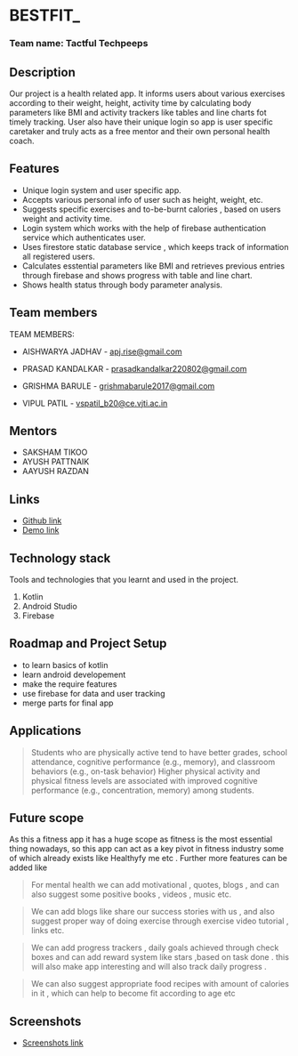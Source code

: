 # BESTFIT_


### Team name:  Tactful Techpeeps 
## Description
Our project is a health related app. It informs  users about various exercises according to their weight, height, activity time by calculating body parameters like BMI and activity trackers like tables and line charts fot timely tracking. User also have their unique login so app is user specific
caretaker and truly acts as a free mentor and their own personal health coach.


## Features
*  Unique login system and user specific app.
*  Accepts various personal info of user such as height, weight, etc.
*  Suggests specific exercises and to-be-burnt calories , based on users weight and activity time.
*  Login system which works with the help of firebase authentication service which authenticates user. 
*  Uses firestore static database service , which keeps track of information all registered users.
*  Calculates esstential parameters like BMI and retrieves previous entries through firebase and shows progress with table and line chart.
*  Shows health status through body parameter analysis.


## Team members
TEAM MEMBERS:

* AISHWARYA JADHAV - apj.rise@gmail.com

* PRASAD KANDALKAR - prasadkandalkar220802@gmail.com

* GRISHMA BARULE - grishmabarule2017@gmail.com

* VIPUL PATIL - vspatil_b20@ce.vjti.ac.in


## Mentors
* SAKSHAM TIKOO
* AYUSH PATTNAIK
* AAYUSH RAZDAN

## Links
*  [Github link](https://github.com/Grishma-Barule/BEST-FIT)
*  [Demo link](https://drive.google.com/file/d/1LorPvdfH85NY1YVpYePvw6VJ50IiBjMg/view)


## Technology stack

Tools and technologies that you learnt and used in the project.

1. Kotlin
2. Android Studio
3. Firebase

## Roadmap and Project Setup

- to learn basics of kotlin
- learn android developement
- make the require features
- use firebase for data and user tracking
- merge parts for final app


## Applications
> Students who are physically active tend to have better grades, school attendance, cognitive performance (e.g., memory), and classroom behaviors (e.g., on-task behavior)
>Higher physical activity and physical fitness levels are associated with improved cognitive performance (e.g., concentration, memory) among students.

## Future scope

As this a fitness app it has a huge scope as fitness is the most essential thing nowadays, so this app can act as a key pivot in fitness industry some of which already exists like Healthyfy me etc . Further more features can be added like
 
>For mental health we can add motivational , quotes, blogs , and can also suggest some positive books , videos , music etc. 

>We can add blogs like share our success stories with us , and also suggest proper way of doing exercise through exercise video tutorial , links etc.
 
>We can add progress trackers , daily goals achieved through check boxes and can add reward system like stars ,based on task done . this will also make app interesting and will also track daily progress . 

>We can also suggest appropriate food recipes with amount of calories in it , which can help to become fit according to age etc

## Screenshots
*  [ Screenshots link](https://drive.google.com/drive/folders/1ZnDMPqapmTQJZUNIX0KG43s862EO63LP)




